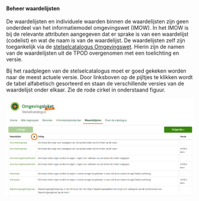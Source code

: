 #### Beheer waardelijsten

De waardelijsten en individuele waarden binnen de waardelijsten zijn geen
onderdeel van het informatiemodel omgevingswet (IMOW). In het IMOW is bij de
relevante attributen aangegeven dat er sprake is van een waardelijst (codelist)
en wat de naam is van de waardelijst. De waardelijsten zelf zijn toegankelijk
via de [stelselcatalogus
Omgevingswet](https://stelselcatalogus.omgevingswet.overheid.nl/waardelijstenpagina).
Hierin zijn de namen van de waardelijsten uit de TPOD overgenomen met een
toelichting en versie.

Bij het raadplegen van de stelselcatalogus moet er goed gekeken worden naar de
meest actuele versie. Door linksboven op de pijltjes te klikken wordt de tabel
alfabetisch gesorteerd en staan de verschillende versies van de waardelijst
onder elkaar. Zie de rode cirkel in onderstaand figuur.

![](media/3019Stelselcatalogus.jpg)
